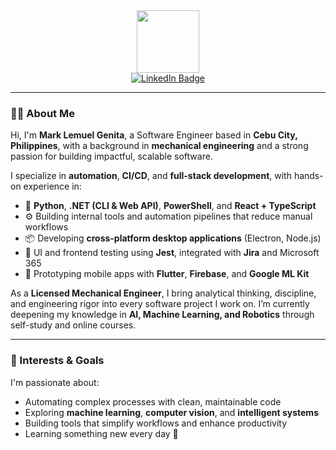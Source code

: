 <div id="header" align="center">
  <img src="https://media.giphy.com/media/M9gbBd9nbDrOTu1Mqx/giphy.gif" width="100"/>
</div>
<div id="badges" align="center">
  <a href="https://ph.linkedin.com/in/mark-lemuel-genita-a59529112">
    <img src="https://img.shields.io/badge/LinkedIn-blue?style=for-the-badge&logo=linkedin&logoColor=white" alt="LinkedIn Badge"/>
  </a>
</div>
<div align="center">
  <img src="https://komarev.com/ghpvc/?username=mauelcg&style=flat-square&color=blue" alt=""/>
</div>

---

### 👨‍💻 About Me
Hi, I'm **Mark Lemuel Genita**, a Software Engineer based in **Cebu City, Philippines**, with a background in **mechanical engineering** and a strong passion for building impactful, scalable software.

I specialize in **automation**, **CI/CD**, and **full-stack development**, with hands-on experience in:

- 🧠 **Python**, **.NET (CLI & Web API)**, **PowerShell**, and **React + TypeScript**
- ⚙️ Building internal tools and automation pipelines that reduce manual workflows
- 📦 Developing **cross-platform desktop applications** (Electron, Node.js)
- 🧪 UI and frontend testing using **Jest**, integrated with **Jira** and Microsoft 365
- 📲 Prototyping mobile apps with **Flutter**, **Firebase**, and **Google ML Kit**

As a **Licensed Mechanical Engineer**, I bring analytical thinking, discipline, and engineering rigor into every software project I work on. I’m currently deepening my knowledge in **AI, Machine Learning, and Robotics** through self-study and online courses.

---

### 🧩 Interests & Goals

I'm passionate about:

- Automating complex processes with clean, maintainable code  
- Exploring **machine learning**, **computer vision**, and **intelligent systems**  
- Building tools that simplify workflows and enhance productivity  
- Learning something new every day 🌱  
